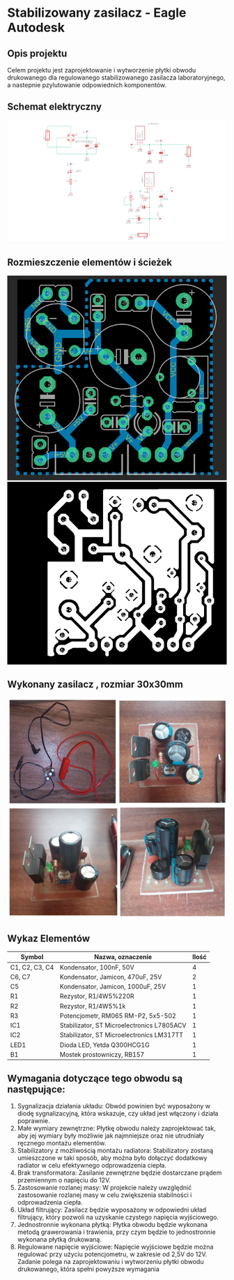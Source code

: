 # Stabilizowany zasilacz - Eagle Autodesk

## Opis projektu
Celem projektu jest zaprojektowanie  i wytworzenie płytki obwodu
drukowanego dla regulowanego stabilizowanego zasilacza laboratoryjnego, a nastepnie pzylutowanie odpowiednich komponentów.

## Schemat elektryczny
![](zasilacz/images/schemat_elektryczny.PNG)

## Rozmieszczenie elementów i ścieżek
![](zasilacz/images/plytka_schemat_elementow.PNG)
![](zasilacz/images/monochrome.png)
## Wykonany zasilacz , rozmiar 30x30mm
![](zasilacz/images/wykonany_zasilacz.PNG)

## Wykaz Elementów

| Symbol   | Nazwa, oznaczenie                        | Ilość |
|----------|------------------------------------------|-------|
| C1, C2, C3, C4 | Kondensator, 100nF, 50V              | 4     |
| C6, C7   | Kondensator, Jamicon, 470uF, 25V        | 2     |
| C5        | Kondensator, Jamicon, 1000uF, 25V      | 1     |
| R1        | Rezystor, R1/4W5%220R                   | 1     |
| R2        | Rezystor, R1/4W5%1k                     | 1     |
| R3        | Potencjometr, RM065 RM-P2, 5x5-502     | 1     |
| IC1       | Stabilizator, ST Microelectronics L7805ACV | 1  |
| IC2       | Stabilizator, ST Microelectronics LM317TT | 1  |
| LED1      | Dioda LED, Yetda Q300HCG1G             | 1     |
| B1        | Mostek prostowniczy, RB157              | 1     |

## Wymagania dotyczące tego obwodu są następujące:
1. Sygnalizacja działania układu: Obwód powinien być wyposażony w diodę
sygnalizacyjną, która wskazuje, czy układ jest włączony i działa
poprawnie.
2. Małe wymiary zewnętrzne: Płytkę obwodu należy zaprojektować tak, aby
jej wymiary były możliwie jak najmniejsze oraz nie utrudniały ręcznego
montażu elementów.
3. Stabilizatory z możliwością montażu radiatora: Stabilizatory zostaną
umieszczone w taki sposób, aby można było dołączyć dodatkowy radiator
w celu efektywnego odprowadzenia ciepła.
4. Brak transformatora: Zasilanie zewnętrzne będzie dostarczane prądem
przemiennym o napięciu do 12V.
5. Zastosowanie rozlanej masy: W projekcie należy uwzględnić
zastosowanie rozlanej masy w celu zwiększenia stabilności i
odprowadzenia ciepła.
6. Układ filtrujący: Zasilacz będzie wyposażony w odpowiedni układ
filtrujący, który pozwoli na uzyskanie czystego napięcia wyjściowego.
7. Jednostronnie wykonana płytką: Płytka obwodu będzie wykonana
metodą grawerowania i trawienia, przy czym będzie to jednostronnie
wykonana płytką drukowaną.
8. Regulowane napięcie wyjściowe: Napięcie wyjściowe będzie można
regulować przy użyciu potencjometru, w zakresie od 2,5V do 12V.
Zadanie polega na zaprojektowaniu i wytworzeniu płytki obwodu
drukowanego, która spełni powyższe wymagania







